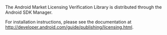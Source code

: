 The Android Market Licensing Verification Library is distributed through the Android SDK Manager.

For installation instructions, please see the documentation at http://developer.android.com/guide/publishing/licensing.html.